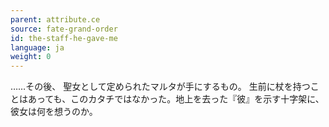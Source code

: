 ```yaml
---
parent: attribute.ce
source: fate-grand-order
id: the-staff-he-gave-me
language: ja
weight: 0
---
```


……その後、
聖女として定められたマルタが手にするもの。
生前に杖を持つことはあっても、このカタチではなかった。地上を去った『彼』を示す十字架に、彼女は何を想うのか。

